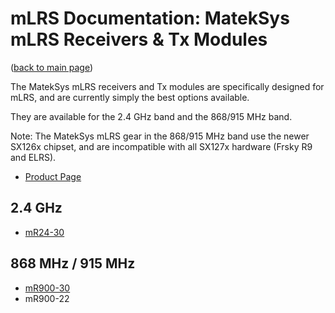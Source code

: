# mLRS Documentation: MatekSys mLRS Receivers & Tx Modules #

([back to main page](../README.md))

The MatekSys mLRS receivers and Tx modules are specifically designed for mLRS, and are currently simply the best options available. 

They are available for the 2.4 GHz band and the 868/915 MHz band. 

Note: The MatekSys mLRS gear in the 868/915 MHz band use the newer SX126x chipset, and are incompatible with all SX127x hardware (Frsky R9 and ELRS).

- [Product Page](https://www.mateksys.com/?page_id=12174)

## 2.4 GHz ##

- [mR24-30](MATEKSYS_MR24_30.md)


## 868 MHz  / 915 MHz ##

- [mR900-30](MATEKSYS_MR900_30.md)
- mR900-22


